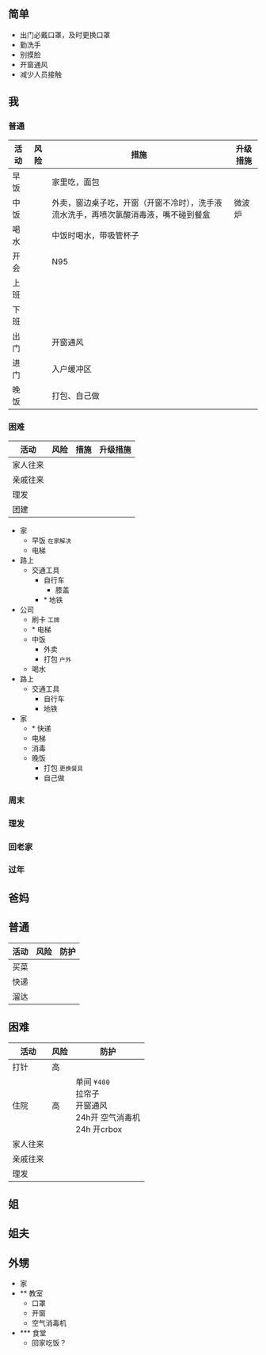 ## 简单

- 出门必戴口罩，及时更换口罩
- 勤洗手
- 别摸脸
- 开窗通风
- 减少人员接触

## 我

### 普通

| 活动 | 风险 | 措施 | 升级措施 |
| --- | --- | --- | --- |
| 早饭 | | 家里吃，面包 | |
| 中饭 | | 外卖，窗边桌子吃，开窗（开窗不冷时），洗手液流水洗手，再喷次氯酸消毒液，嘴不碰到餐盒 | 微波炉 |
| 喝水 | | 中饭时喝水，带吸管杯子 | |
| 开会 | | N95 | |
| 上班 | | | |
| 下班 | | | |
| 出门 | | 开窗通风 | |
| 进门 | | 入户缓冲区 | |
| 晚饭 | | 打包、自己做 | |

### 困难

| 活动 | 风险 | 措施 | 升级措施 |
| --- | --- | --- | --- |
| 家人往来 | | | |
| 亲戚往来 | | | |
| 理发 | | | |
| 团建 | | | |


- 家
  - 早饭 ```在家解决```
  - 电梯
- 路上
  - 交通工具
    - 自行车
      - 膝盖
    - \* 地铁
- 公司
  - 刷卡 ```工牌```
  - \* 电梯
  - 中饭
    - 外卖
    - 打包 ```户外```
  - 喝水
- 路上
  - 交通工具
    - 自行车
    - 地铁
- 家
  - \* 快递
  - 电梯
  - 消毒
  - 晚饭
    - 打包 ```更换餐具```
    - 自己做

### 周末

### 理发

### 回老家

### 过年

## 爸妈

## 普通

| 活动 | 风险 | 防护 |
| --- | --- | --- |
| 买菜 | | |
| 快递 | | |
| 溜达 | | |

## 困难

| 活动 | 风险 | 防护 |
| --- | --- | --- |
| 打针 | 高 | |
| 住院 | 高 | 单间 ```¥400```<br>拉帘子<br>开窗通风<br>24h开 空气消毒机<br>24h 开crbox |
| 家人往来 | | |
| 亲戚往来 | | |
| 理发 | | |


## 姐

## 姐夫

## 外甥

- 家
- \** 教室
  - 口罩
  - 开窗
  - 空气消毒机
- \*** 食堂
  - 回家吃饭？
